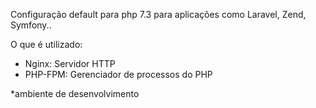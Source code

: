 Configuração default para php 7.3 para aplicações como Laravel, Zend, Symfony..

O que é utilizado:

- Nginx: Servidor HTTP
- PHP-FPM: Gerenciador de processos do PHP

*ambiente de desenvolvimento
